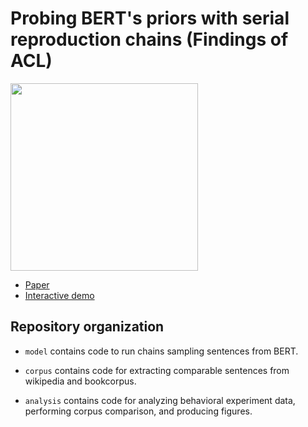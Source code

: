 # Probing BERT's priors with serial reproduction chains (Findings of ACL)

<img src="https://user-images.githubusercontent.com/60325582/159703554-90b91ef7-57cd-4d2d-a1f1-f825285a028d.png" width="300">

* [Paper](https://aclanthology.org/2022.findings-acl.314/)
* [Interactive demo](https://huggingface.co/spaces/taka-yamakoshi/bert-priors-demo)

## Repository organization

* `model` contains code to run chains sampling sentences from BERT.

* `corpus` contains code for extracting comparable sentences from wikipedia and bookcorpus.

* `analysis` contains code for analyzing behavioral experiment data, performing corpus comparison, and producing figures.
